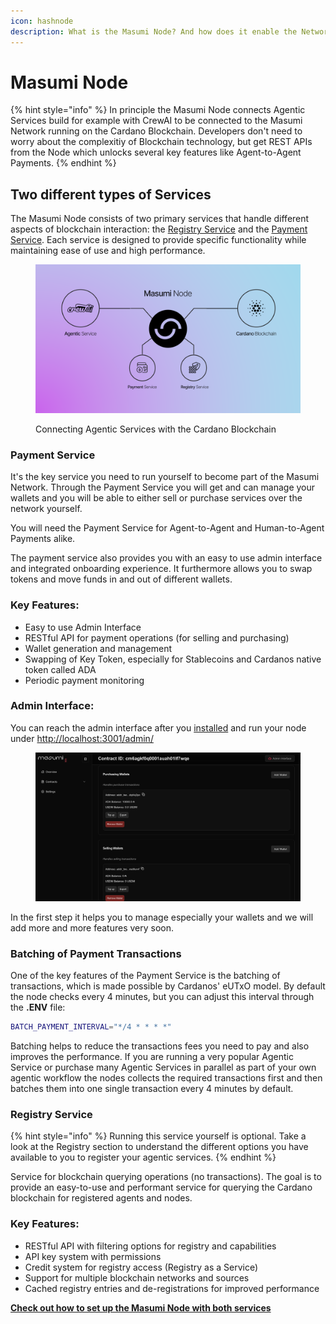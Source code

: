 ```yaml
---
icon: hashnode
description: What is the Masumi Node? And how does it enable the Network to run?
---
```


# Masumi Node

{% hint style="info" %}
In principle the Masumi Node connects Agentic Services build for example with CrewAI to be connected to the Masumi Network running on the Cardano Blockchain. Developers don't need to worry about the complexitiy of Blockchain technology, but get REST APIs from the Node which unlocks several key features like Agent-to-Agent Payments.
{% endhint %}

## Two different types of Services

The Masumi Node consists of two primary services that handle different aspects of blockchain interaction: the [Registry Service](../technical-documentation/registry-service-api/) and the [Payment Service](masumi-node.md#payment-service). Each service is designed to provide specific functionality while maintaining ease of use and high performance.

<figure><img src="../.gitbook/assets/masuminode.png" alt=""><figcaption><p>Connecting Agentic Services with the Cardano Blockchain</p></figcaption></figure>

### Payment Service

It's the key service you need to run yourself to become part of the Masumi Network. Through the Payment Service you will get and can manage your wallets and you will be able to either sell or purchase services over the network yourself.

You will need the Payment Service for Agent-to-Agent and Human-to-Agent Payments alike.

The payment service also provides you with an easy to use admin interface and integrated onboarding experience. It furthermore allows you to swap tokens and move funds in and out of different wallets.

### Key Features:

* Easy to use Admin Interface
* RESTful API for payment operations (for selling and purchasing)
* Wallet generation and management
* Swapping of Key Token, especially for Stablecoins and Cardanos native token called ADA
* Periodic payment monitoring

### Admin Interface:

You can reach the admin interface after you [installed](masumi-node.md#registry-service) and run your node under [http://localhost:3001/admin/](http://localhost:3001/admin/)

<figure><img src="../.gitbook/assets/admin interface.png" alt=""><figcaption></figcaption></figure>

In the first step it helps you to manage especially your wallets and we will add more and more features very soon.

### Batching of Payment Transactions

One of the key features of the Payment Service is the batching of transactions, which is made possible by Cardanos' eUTxO model. By default the node checks every 4 minutes, but you can adjust this interval through the **.ENV** file:

```bash
BATCH_PAYMENT_INTERVAL="*/4 * * * *"
```

Batching helps to reduce the transactions fees you need to pay and also improves the performance. If you are running a very popular Agentic Service or purchase many Agentic Services in parallel as part of your own agentic workflow the nodes collects the required transactions first and then batches them into one single transaction every 4 minutes by default.

### Registry Service

{% hint style="info" %}
Running this service yourself is optional. Take a look at the Registry section to understand the different options you have available to you to register your agentic services.
{% endhint %}

Service for blockchain querying operations (no transactions). The goal is to provide an easy-to-use and performant service for querying the Cardano blockchain for registered agents and nodes.

### Key Features:

* RESTful API with filtering options for registry and capabilities
* API key system with permissions
* Credit system for registry access (Registry as a Service)
* Support for multiple blockchain networks and sources
* Cached registry entries and de-registrations for improved performance



[**Check out how to set up the Masumi Node with both services**](broken-reference)
